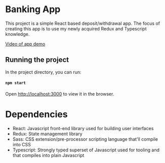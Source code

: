 # Banking App

This project is a simple React based deposit/withdrawal app. The focus of creating this app is to use my newly acquired  Redux and Typescript knowledge.

[Video of app demo](https://user-images.githubusercontent.com/96437758/172085203-4c8af83d-5c24-4435-92a1-6571bfe10280.mov)



## Running the project

In the project directory, you can run:
#### `npm start`

Open [http://localhost:3000](http://localhost:3000) to view it in the browser.

# Dependencies

 - React: Javascript front-end library used for building user interfaces
 - Redux: State management library
 - Sass: CSS extension/pre-processor scripting language that'll compile into CSS
 - Typescript: Strongly typed superset of Javascript used for tooling and that compiles into plain Javascript
